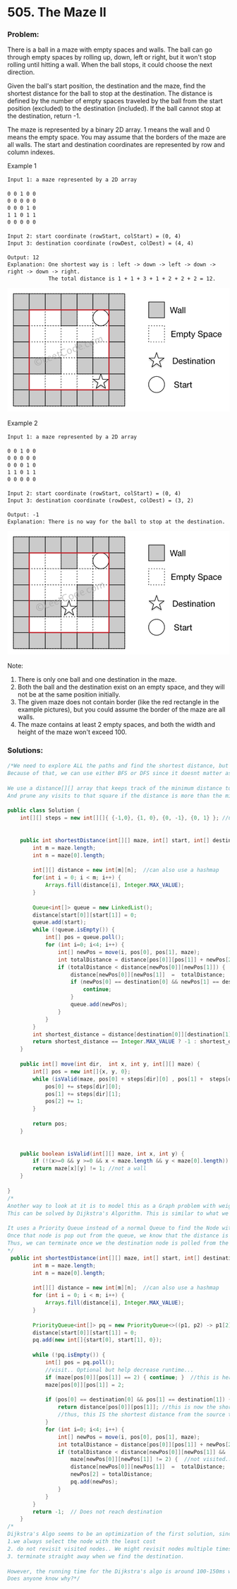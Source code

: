 # 505. The Maze II

### Problem:

There is a ball in a maze with empty spaces and walls. The ball can go through empty spaces by rolling up, down, left or right, but it won't stop rolling until hitting a wall. When the ball stops, it could choose the next direction.

Given the ball's start position, the destination and the maze, find the shortest distance for the ball to stop at the destination. The distance is defined by the number of empty spaces traveled by the ball from the start position \(excluded\) to the destination \(included\). If the ball cannot stop at the destination, return -1.

The maze is represented by a binary 2D array. 1 means the wall and 0 means the empty space. You may assume that the borders of the maze are all walls. The start and destination coordinates are represented by row and column indexes.

Example 1

```
Input 1: a maze represented by a 2D array

0 0 1 0 0
0 0 0 0 0
0 0 0 1 0
1 1 0 1 1
0 0 0 0 0

Input 2: start coordinate (rowStart, colStart) = (0, 4)
Input 3: destination coordinate (rowDest, colDest) = (4, 4)

Output: 12
Explanation: One shortest way is : left -> down -> left -> down -> right -> down -> right.
             The total distance is 1 + 1 + 3 + 1 + 2 + 2 + 2 = 12.
```

![](/assets/maze_1_example_1.png)

Example 2

```
Input 1: a maze represented by a 2D array

0 0 1 0 0
0 0 0 0 0
0 0 0 1 0
1 1 0 1 1
0 0 0 0 0

Input 2: start coordinate (rowStart, colStart) = (0, 4)
Input 3: destination coordinate (rowDest, colDest) = (3, 2)

Output: -1
Explanation: There is no way for the ball to stop at the destination.
```

![](/assets/maze_1_example_2.png)

Note:  
1. There is only one ball and one destination in the maze.  
2. Both the ball and the destination exist on an empty space, and they will not be at the same position initially.  
3. The given maze does not contain border \(like the red rectangle in the example pictures\), but you could assume the border of the maze are all walls.  
4. The maze contains at least 2 empty spaces, and both the width and height of the maze won't exceed 100.

### Solutions:

```java
/*We need to explore ALL the paths and find the shortest distance, but we can prune paths where the distance to reach a square is more than the currently shortest distance.
Because of that, we can use either BFS or DFS since it doesnt matter as we need to explore ALL the paths.. The main difference is when each path will be pruned. In the average case, BFS would be a much better result cause more paths will be pruned since the first few moves to a particular square will generally yield the shortest distance.

We use a distance[][] array that keeps track of the minimum distance to reach that square..
And prune any visits to that square if the distance is more than the minimum distance.*/

public class Solution {
    int[][] steps = new int[][]{ {-1,0}, {1, 0}, {0, -1}, {0, 1} }; //up down left right


    public int shortestDistance(int[][] maze, int[] start, int[] destination) {
        int m = maze.length;
        int n = maze[0].length;

        int[][] distance = new int[m][n];  //can also use a hashmap
        for(int i = 0; i < m; i++) {
            Arrays.fill(distance[i], Integer.MAX_VALUE);
        }

        Queue<int[]> queue = new LinkedList();
        distance[start[0]][start[1]] = 0;
        queue.add(start);
        while (!queue.isEmpty()) {
            int[] pos = queue.poll();
            for (int i=0; i<4; i++) {
                int[] newPos = move(i, pos[0], pos[1], maze);
                int totalDistance = distance[pos[0]][pos[1]] + newPos[2];
                if (totalDistance < distance[newPos[0]][newPos[1]]) {
                    distance[newPos[0]][newPos[1]]  =  totalDistance;
                    if (newPos[0] == destination[0] && newPos[1] == destination[1]) { 
                        continue;
                    }
                    queue.add(newPos);
                }
            }
        }
        int shortest_distance = distance[destination[0]][destination[1]];
        return shortest_distance == Integer.MAX_VALUE ? -1 : shortest_distance; 
    }

    public int[] move(int dir,  int x, int y, int[][] maze) {
        int[] pos = new int[]{x, y, 0};
        while (isValid(maze, pos[0] + steps[dir][0] , pos[1] +  steps[dir][1])) {
            pos[0] += steps[dir][0];
            pos[1] += steps[dir][1];
            pos[2] += 1;
        }

        return pos;
    }


    public boolean isValid(int[][] maze, int x, int y) {
        if (!(x>=0 && y >=0 && x < maze.length && y < maze[0].length)) { return false; }
        return maze[x][y] != 1; //not a wall
    }

}
/*
Another way to look at it is to model this as a Graph problem with weighted edges. Thus we want to find the shortest distance from a single source to the goal. Thus, it is the shortest path problem.
This can be solved by Dijkstra's Algorithm. This is similar to what we did previously. Except that

It uses a Priority Queue instead of a normal Queue to find the Node with the least distance from the starting point
Once that node is pop out from the queue, we know that the distance is definately the LEAST from the starting point and that value cannot be altered anymore. Thus, it can be marked as visited.
Thus, we can terminate once we the destination node is polled from the queue. If that doesnt happen, means it didnt reach the destination
*/
 public int shortestDistance(int[][] maze, int[] start, int[] destination) {
        int m = maze.length;
        int n = maze[0].length;

        int[][] distance = new int[m][n];  //can also use a hashmap
        for (int i = 0; i < m; i++) {
            Arrays.fill(distance[i], Integer.MAX_VALUE);
        }

        PriorityQueue<int[]> pq = new PriorityQueue<>((p1, p2) -> p1[2] - p2[2]); 
        distance[start[0]][start[1]] = 0;
        pq.add(new int[]{start[0], start[1], 0});

        while (!pq.isEmpty()) {
            int[] pos = pq.poll();
            //visit.. Optional but help decrease runtime... 
            if (maze[pos[0]][pos[1]] == 2) { continue; }  //this is here because we might have inserted the same node twice in the PQ.
            maze[pos[0]][pos[1]] = 2; 

            if (pos[0] == destination[0] && pos[1] == destination[1]) { 
                return distance[pos[0]][pos[1]]; //this is now the shortest distance in the pq. 
                //thus, this IS the shortest distance from the source to the destination.
            }
            for (int i=0; i<4; i++) {
                int[] newPos = move(i, pos[0], pos[1], maze);
                int totalDistance = distance[pos[0]][pos[1]] + newPos[2];
                if (totalDistance < distance[newPos[0]][newPos[1]] && 
                    maze[newPos[0]][newPos[1]] != 2) {  //not visited.. dont need to add visited node into queue anymore, since we already foudn their shortest distance
                    distance[newPos[0]][newPos[1]]  =  totalDistance;
                    newPos[2] = totalDistance;
                    pq.add(newPos);
                }
            }
        }
        return -1;  // Does not reach destination
    }
/*
Dijkstra's Algo seems to be an optimization of the first solution, since
1.we always select the node with the least cost
2. do not revisit visited nodes.. We might revisit nodes multiple times in the first solution..
3. terminate straight away when we find the destination.

However, the running time for the Dijkstra's algo is around 100-150ms while the first solution is 90-100ms.
Does anyone know why?*/
```



